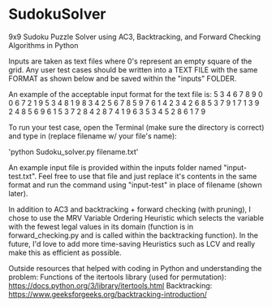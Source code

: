 # SudokuSolver
9x9 Sudoku Puzzle Solver using AC3, Backtracking, and Forward Checking Algorithms in Python

Inputs are taken as text files where 0's represent an empty square of the grid. Any user test cases should be written
into a TEXT FILE with the same FORMAT as shown below and be saved within the "inputs" FOLDER.

An example of the acceptable input format for the text file is:
5 3 4 6 7 8 9 0 0
6 7 2 1 9 5 3 4 8
1 9 8 3 4 2 5 6 7
8 5 9 7 6 1 4 2 3
4 2 6 8 5 3 7 9 1
7 1 3 9 2 4 8 5 6
9 6 1 5 3 7 2 8 4
2 8 7 4 1 9 6 3 5
3 4 5 2 8 6 1 7 9

To run your test case, open the Terminal (make sure the directory is correct) and type in (replace filename w/ your
file's name):

'python Sudoku_solver.py filename.txt'

An example input file is provided within the inputs folder named "input-test.txt". Feel free to use that file and just
replace it's contents in the same format and run the command using "input-test" in place of filename (shown later).

In addition to AC3 and backtracking + forward checking (with pruning), I chose to use the MRV Variable Ordering
Heuristic which selects the variable with the fewest legal values in its domain (function is in forward_checking.py and
is called within the backtracking function). In the future, I'd love to add more time-saving Heuristics such as LCV
and really make this as efficient as possible.

Outside resources that helped with coding in Python and understanding the problem:
Functions of the itertools library (used for permutation): https://docs.python.org/3/library/itertools.html
Backtracking: https://www.geeksforgeeks.org/backtracking-introduction/
